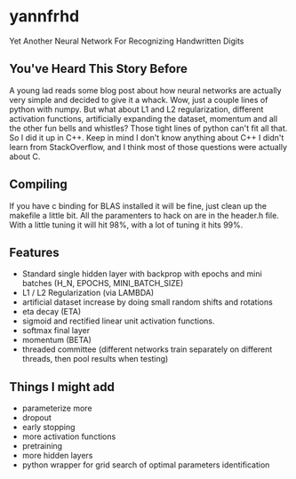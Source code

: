 # yannfrhd
Yet Another Neural Network For Recognizing Handwritten Digits

## You've Heard This Story Before
A young lad reads some blog post about how neural networks are actually very simple and decided to give it a whack. Wow, just a
couple lines of python with numpy. But what about L1 and L2 regularization, different activation functions,
artificially expanding the dataset, momentum and all the other fun bells and whistles? Those tight lines of python can't fit
all that. So I did it up in C++. Keep in mind I don't know anything about C++ I didn't learn from StackOverflow, and I think
most of those questions were actually about C.

## Compiling
If you have c binding for BLAS installed it will be fine, just clean up the makefile a little bit. All the paramenters to hack
on are in the header.h file. With a little tuning it will hit 98%, with a lot of tuning it hits 99%.

## Features
- Standard single hidden layer with backprop with epochs and mini batches (H_N, EPOCHS, MINI_BATCH_SIZE)
- L1 / L2 Regularization (via LAMBDA)
- artificial dataset increase by doing small random shifts and rotations
- eta decay (ETA)
- sigmoid and rectified linear unit activation functions.
- softmax final layer
- momentum (BETA)
- threaded committee (different networks train separately on different threads, then pool results when testing)

## Things I might add
- parameterize more
- dropout
- early stopping
- more activation functions
- pretraining
- more hidden layers
- python wrapper for grid search of optimal parameters identification
